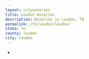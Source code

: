 ```yaml
---
layout: citywineries
title: Loudon Wineries
description: Wineries in Loudon, TN
permalink: /tn/loudon/loudon/
state: tn
county: loudon
city: loudon
---
```

-
